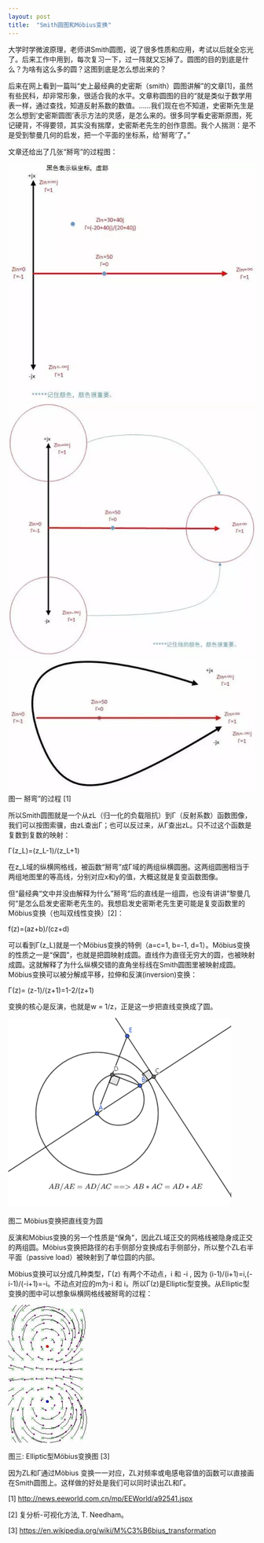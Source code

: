 ```yaml
---
layout: post
title:  "Smith圆图和Möbius变换"
---
```


大学时学微波原理，老师讲Smith圆图，说了很多性质和应用，考试以后就全忘光了。后来工作中用到，每次复习一下，过一阵就又忘掉了。圆图的目的到底是什么？为啥有这么多的圆？这图到底是怎么想出来的？


后来在网上看到一篇叫“史上最经典的史密斯（smith）圆图讲解”的文章[1]，虽然有些民科，却非常形象，很适合我的水平。文章称圆图的目的“就是类似于数学用表一样，通过查找，知道反射系数的数值。……我们现在也不知道，史密斯先生是怎么想到‘史密斯圆图’表示方法的灵感，是怎么来的。很多同学看史密斯原图，死记硬背，不得要领，其实没有揣摩，史密斯老先生的创作意图。我个人揣测：是不是受到黎曼几何的启发，把一个平面的坐标系，给‘掰弯’了。”


文章还给出了几张“掰弯”的过程图：

 
![](/images/2021-11-01-Smith圆图和Möbius变换/1a.jpg)
![](/images/2021-11-01-Smith圆图和Möbius变换/1b.jpg)
![](/images/2021-11-01-Smith圆图和Möbius变换/1c.jpg)
图一 掰弯”的过程 [1]


所以Smith圆图就是一个从zL（归一化的负载阻抗）到Γ（反射系数）函数图像，我们可以按图索骥，由zL查出Γ；也可以反过来，从Γ查出zL。只不过这个函数是复数到复数的映射：


Γ(z_L)=(z_L-1)/(z_L+1)


在z_L域的纵横网格线，被函数“掰弯”成Γ域的两组纵横圆圈。这两组圆圈相当于两组地图里的等高线，分别对应x和y的值，大概这就是复变函数图像。


但“最经典“文中并没由解释为什么”掰弯“后的直线是一组圆，也没有讲讲”黎曼几何“是怎么启发史密斯老先生的。我想启发史密斯老先生更可能是复变函数里的Möbius变换（也叫双线性变换）[2]：


f(z)=(az+b)/(cz+d)


可以看到Γ(z_L)就是一个Möbius变换的特例（a=c=1, b=-1, d=1）。Möbius变换的性质之一是“保圆”，也就是把圆映射成圆。直线作为直径无穷大的圆，也被映射成圆。这就解释了为什么纵横交错的直角坐标线在Smith圆图里被映射成圆。Möbius变换可以被分解成平移，拉伸和反演(inversion)变换：


Γ(z)=  (z-1)/(z+1)=1-2/(z+1)


变换的核心是反演，也就是w = 1/z，正是这一步把直线变换成了圆。


![](/images/2021-11-01-Smith圆图和Möbius变换/2.png)

 
图二 Möbius变换把直线变为圆


反演和Möbius变换的另一个性质是“保角”，因此ZL域正交的网格线被隐身成正交的两组圆。Möbius变换把路径的右手侧部分变换成右手侧部分，所以整个ZL右半平面（passive load）被映射到了单位圆的内部。


Möbius变换可以分成几种类型，Γ(z) 有两个不动点，i 和 -i , 因为 (i-1)/(i+1)=i,(-i-1)/(-i+1)=-i。不动点对应的m为-i 和 i。所以Γ(z)是Elliptic型变换。从Elliptic型变换的图中可以想象纵横网格线被掰弯的过程：


![](/images/2021-11-01-Smith圆图和Möbius变换/3.jpg)
 

图三: Elliptic型Möbius变换图 [3]


因为ZL和Γ通过Möbius 变换一一对应，ZL对频率或电感电容值的函数可以直接画在Smith圆图上。这样做的好处是我们可以同时读出ZL和Γ。


[1] http://news.eeworld.com.cn/mp/EEWorld/a92541.jspx


[2] 复分析-可视化方法, T. Needham。


[3] https://en.wikipedia.org/wiki/M%C3%B6bius_transformation 












